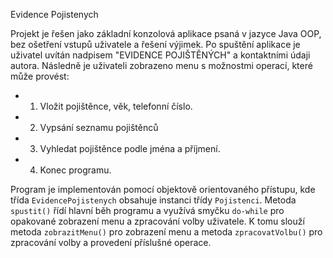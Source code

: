 Evidence Pojistenych

Projekt je řešen jako základní konzolová aplikace psaná v jazyce Java OOP, bez ošetření vstupů uživatele a řešení výjimek.
Po spuštění aplikace je uživatel uvítán nadpisem "EVIDENCE POJIŠTĚNÝCH" a kontaktními údaji autora. 
Následně je uživateli zobrazeno menu s možnostmi operací, které může provést:

- 1. Vložit pojištěnce, věk, telefonní číslo.
- 2. Vypsání seznamu pojištěnců
- 3. Vyhledat pojištěnce podle jména a příjmení.
- 4. Konec programu.

Program je implementován pomocí objektově orientovaného přístupu, kde třída `EvidencePojistenych` obsahuje instanci třídy `Pojistenci`. 
Metoda `spustit()` řídí hlavní běh programu a využívá smyčku `do-while` pro opakované zobrazení menu a zpracování volby uživatele. 
K tomu slouží metoda `zobrazitMenu()` pro zobrazení menu a metoda `zpracovatVolbu()` pro zpracování volby a provedení příslušné operace.
